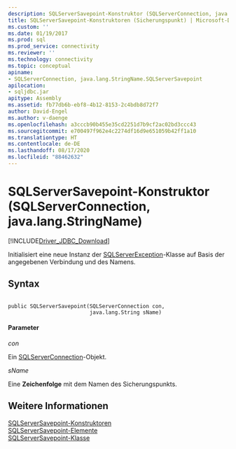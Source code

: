 ```yaml
---
description: SQLServerSavepoint-Konstruktor (SQLServerConnection, java.lang.StringName)
title: SQLServerSavepoint-Konstruktoren (Sicherungspunkt) | Microsoft-Dokumentation
ms.custom: ''
ms.date: 01/19/2017
ms.prod: sql
ms.prod_service: connectivity
ms.reviewer: ''
ms.technology: connectivity
ms.topic: conceptual
apiname:
- SQLServerConnection, java.lang.StringName.SQLServerSavepoint
apilocation:
- sqljdbc.jar
apitype: Assembly
ms.assetid: fb77db6b-ebf8-4b12-8153-2c4bdb8d72f7
author: David-Engel
ms.author: v-daenge
ms.openlocfilehash: a3cccb90b455e35cd2251d7b9cf2ac02bd3ccc43
ms.sourcegitcommit: e700497f962e4c2274df16d9e651059b42ff1a10
ms.translationtype: HT
ms.contentlocale: de-DE
ms.lasthandoff: 08/17/2020
ms.locfileid: "88462632"
---
```

# <a name="sqlserversavepoint-constructor-sqlserverconnection-javalangstringname"></a>SQLServerSavepoint-Konstruktor (SQLServerConnection, java.lang.StringName)
[!INCLUDE[Driver_JDBC_Download](../../../includes/driver_jdbc_download.md)]

  Initialisiert eine neue Instanz der [SQLServerException](../../../connect/jdbc/reference/sqlserverexception-class.md)-Klasse auf Basis der angegebenen Verbindung und des Namens.  
  
## <a name="syntax"></a>Syntax  
  
```  
  
public SQLServerSavepoint(SQLServerConnection con,  
                          java.lang.String sName)  
```  
  
#### <a name="parameters"></a>Parameter  
 *con*  
  
 Ein [SQLServerConnection](../../../connect/jdbc/reference/sqlserverconnection-class.md)-Objekt.  
  
 *sName*  
  
 Eine **Zeichenfolge** mit dem Namen des Sicherungspunkts.  
  
## <a name="see-also"></a>Weitere Informationen  
 [SQLServerSavepoint-Konstruktoren](../../../connect/jdbc/reference/sqlserversavepoint-constructors.md)   
 [SQLServerSavepoint-Elemente](../../../connect/jdbc/reference/sqlserversavepoint-members.md)   
 [SQLServerSavepoint-Klasse](../../../connect/jdbc/reference/sqlserversavepoint-class.md)  
  
  
